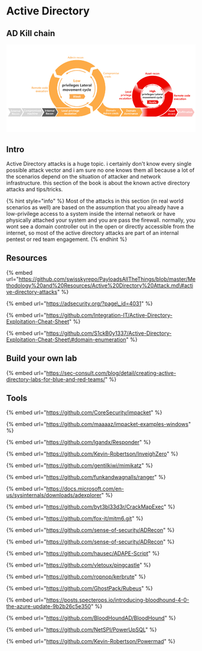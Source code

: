 # Active Directory

## AD Kill chain

![](../../.gitbook/assets/image%20%28174%29.png)

## Intro

Active Directory attacks is a huge topic. i certainly don't know every single possible attack vector and i am sure no one knows them all because a lot of the scenarios depend on the situation of attacker and network infrastructure. this section of the book is about the known active directory attacks and tips/tricks.

{% hint style="info" %}
Most of the attacks in this section \(in real world scenarios as well\) are based on the assumption that you already have a low-privilege access to a system inside the internal network or have physically attached your system and you are pass the firewall. normally, you wont see a domain controller out in the open or directly accessible from the internet, so most of the active directory attacks are part of an internal pentest or red team engagement.
{% endhint %}

## Resources

{% embed url="https://github.com/swisskyrepo/PayloadsAllTheThings/blob/master/Methodology%20and%20Resources/Active%20Directory%20Attack.md\#active-directory-attacks" %}

{% embed url="https://adsecurity.org/?page\_id=4031" %}

{% embed url="https://github.com/Integration-IT/Active-Directory-Exploitation-Cheat-Sheet" %}

{% embed url="https://github.com/S1ckB0y1337/Active-Directory-Exploitation-Cheat-Sheet\#domain-enumeration" %}

## Build your own  lab

{% embed url="https://sec-consult.com/blog/detail/creating-active-directory-labs-for-blue-and-red-teams/" %}

## Tools

{% embed url="https://github.com/CoreSecurity/impacket" %}

{% embed url="https://github.com/maaaaz/impacket-examples-windows" %}

{% embed url="https://github.com/lgandx/Responder" %}

{% embed url="https://github.com/Kevin-Robertson/InveighZero" %}

{% embed url="https://github.com/gentilkiwi/mimikatz" %}

{% embed url="https://github.com/funkandwagnalls/ranger" %}

{% embed url="https://docs.microsoft.com/en-us/sysinternals/downloads/adexplorer" %}

{% embed url="https://github.com/byt3bl33d3r/CrackMapExec" %}

{% embed url="https://github.com/fox-it/mitm6.git" %}

{% embed url="https://github.com/sense-of-security/ADRecon" %}

{% embed url="https://github.com/sense-of-security/ADRecon" %}

{% embed url="https://github.com/hausec/ADAPE-Script" %}

{% embed url="https://github.com/vletoux/pingcastle" %}

{% embed url="https://github.com/ropnop/kerbrute" %}

{% embed url="https://github.com/GhostPack/Rubeus" %}

{% embed url="https://posts.specterops.io/introducing-bloodhound-4-0-the-azure-update-9b2b26c5e350" %}

{% embed url="https://github.com/BloodHoundAD/BloodHound" %}

{% embed url="https://github.com/NetSPI/PowerUpSQL" %}

{% embed url="https://github.com/Kevin-Robertson/Powermad" %}



